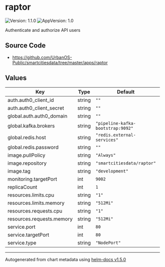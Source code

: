 # raptor

![Version: 1.1.0](https://img.shields.io/badge/Version-1.1.0-informational?style=flat-square) ![AppVersion: 1.0](https://img.shields.io/badge/AppVersion-1.0-informational?style=flat-square)

Authenticate and authorize API users

## Source Code

* <https://github.com/UrbanOS-Public/smartcitiesdata/tree/master/apps/raptor>

## Values

| Key | Type | Default | Description |
|-----|------|---------|-------------|
| auth.auth0_client_id | string | `""` |  |
| auth.auth0_client_secret | string | `""` |  |
| global.auth.auth0_domain | string | `""` |  |
| global.kafka.brokers | string | `"pipeline-kafka-bootstrap:9092"` |  |
| global.redis.host | string | `"redis.external-services"` |  |
| global.redis.password | string | `""` |  |
| image.pullPolicy | string | `"Always"` |  |
| image.repository | string | `"smartcitiesdata/raptor"` |  |
| image.tag | string | `"development"` |  |
| monitoring.targetPort | int | `9002` |  |
| replicaCount | int | `1` |  |
| resources.limits.cpu | string | `"1"` |  |
| resources.limits.memory | string | `"512Mi"` |  |
| resources.requests.cpu | string | `"1"` |  |
| resources.requests.memory | string | `"512Mi"` |  |
| service.port | int | `80` |  |
| service.targetPort | int | `80` |  |
| service.type | string | `"NodePort"` |  |

----------------------------------------------
Autogenerated from chart metadata using [helm-docs v1.5.0](https://github.com/norwoodj/helm-docs/releases/v1.5.0)

